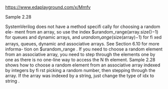 https://www.edaplayground.com/x/Mmfv

Sample 2.28

SystemVerilog does not have a method specifi cally for choosing a random ele-
ment from an array, so use the index $urandom_range(array.size()−1) for
queues and dynamic arrays, and $urandom_range($size(array)−1) for fi xed
arrays, queues, dynamic and associative arrays. See Section 6.10 for more informa-
tion on $urandom_range .
If you need to choose a random element from an associative array, you need to step
through the elements one by one as there is no one-line way to access the N th element.
Sample 2.28 shows how to choose a random element from an associative array indexed by integers by fi rst picking a random number, then stepping through the array.
If the array was indexed by a string, just change the type of idx to string .
